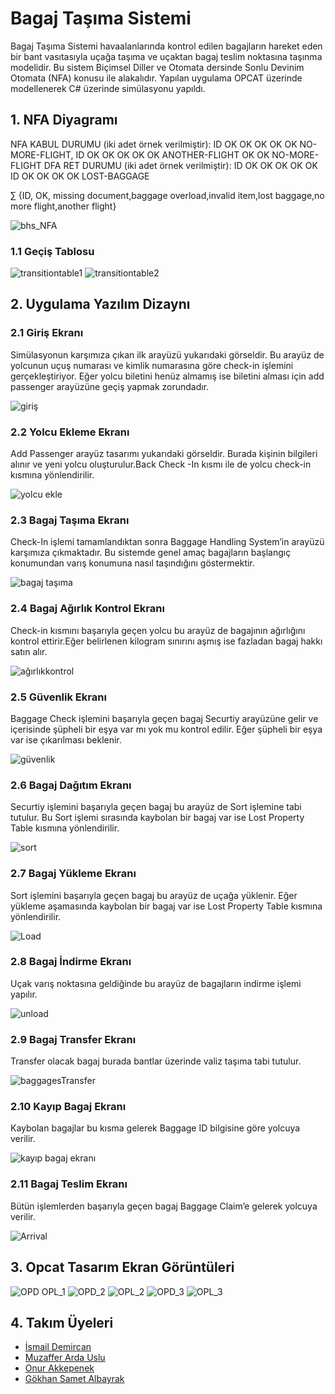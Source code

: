 # Bagaj Taşıma Sistemi
Bagaj Taşıma Sistemi havaalanlarında kontrol edilen bagajların hareket eden bir bant vasıtasıyla uçağa taşıma ve uçaktan bagaj teslim noktasına taşınma modelidir. Bu sistem Biçimsel Diller ve Otomata dersinde Sonlu Devinim Otomata (NFA) konusu ile alakalıdır.
Yapılan uygulama OPCAT üzerinde modellenerek C# üzerinde simülasyonu yapıldı.

## 1. NFA Diyagramı
NFA KABUL DURUMU (iki adet örnek verilmiştir):
ID OK OK OK OK OK NO-MORE-FLIGHT,
ID OK OK OK OK OK ANOTHER-FLIGHT OK OK NO-MORE-FLIGHT
DFA RET DURUMU (iki adet örnek verilmiştir):
ID OK OK OK OK OK
ID OK OK OK OK LOST-BAGGAGE

∑ {ID, OK, missing document,baggage overload,invalid item,lost baggage,no more flight,another flight}

![bhs_NFA](https://user-images.githubusercontent.com/53192718/86411175-efbd6480-bcc4-11ea-83c6-43ac1af96949.jpg)

### 1.1 Geçiş Tablosu
![transitiontable1](https://user-images.githubusercontent.com/53192718/86413064-fc43bc00-bcc8-11ea-973a-57258cc698a9.png)
![transitiontable2](https://user-images.githubusercontent.com/53192718/86413066-fcdc5280-bcc8-11ea-9add-d315515e0baf.png)

## 2. Uygulama Yazılım Dizaynı
### 2.1 Giriş Ekranı
Simülasyonun karşımıza çıkan ilk arayüzü yukarıdaki görseldir. Bu arayüz de yolcunun uçuş numarası ve kimlik numarasına göre check-in işlemini gerçekleştiriyor. Eğer yolcu biletini henüz almamış ise biletini alması için add passenger arayüzüne geçiş yapmak zorundadır.

![giriş](https://user-images.githubusercontent.com/53192718/86411265-25624d80-bcc5-11ea-9038-04fa65a026f1.png)

### 2.2 Yolcu Ekleme Ekranı
Add Passenger arayüz tasarımı yukarıdaki görseldir. Burada kişinin bilgileri alınır ve yeni yolcu oluşturulur.Back Check -In  kısmı ile de yolcu check-in kısmına yönlendirilir.

![yolcu ekle](https://user-images.githubusercontent.com/53192718/86411319-475bd000-bcc5-11ea-9e94-c89d3a29e937.png)

### 2.3 Bagaj Taşıma Ekranı
Check-In işlemi tamamlandıktan sonra Baggage Handling System’in arayüzü karşımıza çıkmaktadır. Bu sistemde genel amaç bagajların başlangıç konumundan varış konumuna nasıl taşındığını göstermektir.

![bagaj taşıma](https://user-images.githubusercontent.com/53192718/86411415-825e0380-bcc5-11ea-8cf5-794503eda31b.png)

### 2.4 Bagaj Ağırlık Kontrol Ekranı
Check-in kısmını başarıyla geçen yolcu bu arayüz de bagajının ağırlığını kontrol ettirir.Eğer belirlenen kilogram sınırını aşmış ise fazladan bagaj hakkı satın alır.

![ağırlıkkontrol](https://user-images.githubusercontent.com/53192718/86411504-aa4d6700-bcc5-11ea-9c5a-8aef594ec447.png)

### 2.5 Güvenlik Ekranı
Baggage Check işlemini başarıyla geçen bagaj Securtiy arayüzüne gelir ve içerisinde şüpheli bir eşya var mı yok mu kontrol edilir. Eğer şüpheli bir eşya var ise çıkarılması beklenir.

![güvenlik](https://user-images.githubusercontent.com/53192718/86411587-d4068e00-bcc5-11ea-9690-78fb08d4b458.png)

### 2.6 Bagaj Dağıtım Ekranı
Securtiy işlemini başarıyla geçen bagaj bu arayüz de Sort işlemine tabi tutulur. Bu Sort işlemi sırasında kaybolan bir bagaj var ise Lost Property Table kısmına yönlendirilir.

![sort](https://user-images.githubusercontent.com/53192718/86412050-d61d1c80-bcc6-11ea-8697-7cc80e59aefc.gif)

### 2.7 Bagaj Yükleme Ekranı
Sort işlemini başarıyla geçen bagaj bu arayüz de uçağa yüklenir. Eğer yükleme aşamasında kaybolan bir bagaj var ise Lost Property Table kısmına yönlendirilir.

![Load](https://user-images.githubusercontent.com/53192718/86412136-02d13400-bcc7-11ea-80f9-079059bae568.gif)

### 2.8 Bagaj İndirme Ekranı
Uçak varış noktasına geldiğinde bu arayüz de bagajların indirme işlemi yapılır.


![unload](https://user-images.githubusercontent.com/53192718/86413330-973c9600-bcc9-11ea-8efe-3f791667a9ed.gif)

### 2.9 Bagaj Transfer Ekranı
Transfer olacak bagaj burada bantlar üzerinde valiz taşıma tabi tutulur.

![baggagesTransfer](https://user-images.githubusercontent.com/53192718/86412689-3496ca80-bcc8-11ea-8924-eecc2cfb6007.gif)

### 2.10 Kayıp Bagaj Ekranı
Kaybolan bagajlar bu kısma gelerek Baggage ID bilgisine göre yolcuya verilir.

![kayıp bagaj ekranı](https://user-images.githubusercontent.com/53192718/86412775-5c862e00-bcc8-11ea-95cc-4729d84720e6.png)

### 2.11 Bagaj Teslim Ekranı
Bütün işlemlerden başarıyla geçen bagaj Baggage Claim’e gelerek yolcuya verilir.

![Arrival](https://user-images.githubusercontent.com/53192718/86412815-6e67d100-bcc8-11ea-9e2a-51ff84e5a30a.png)

## 3. Opcat Tasarım Ekran Görüntüleri
![OPD OPL_1](https://user-images.githubusercontent.com/53192718/86412925-a40cba00-bcc8-11ea-8b9b-a5e848ed6f79.png)
![OPD_2](https://user-images.githubusercontent.com/53192718/86412961-bdae0180-bcc8-11ea-9a1d-496fe8b4afb7.png)
![OPL_2](https://user-images.githubusercontent.com/53192718/86412968-c272b580-bcc8-11ea-9463-3cec57d74e8a.png)
![OPD_3](https://user-images.githubusercontent.com/53192718/86412978-c7d00000-bcc8-11ea-8afb-27322c748d18.png)
![OPL_3](https://user-images.githubusercontent.com/53192718/86412989-cf8fa480-bcc8-11ea-9eda-e3cce2a1c918.png)

## 4. Takım Üyeleri
* [İsmail Demircan](https://github.com/ismaildemircann)
* [Muzaffer Arda Uslu](https://github.com/ardasdasdas)
* [Onur Akkepenek](https://github.com/OnurAkkepenekk)
* [Gökhan Samet Albayrak](https://github.com/gokhansamet)
